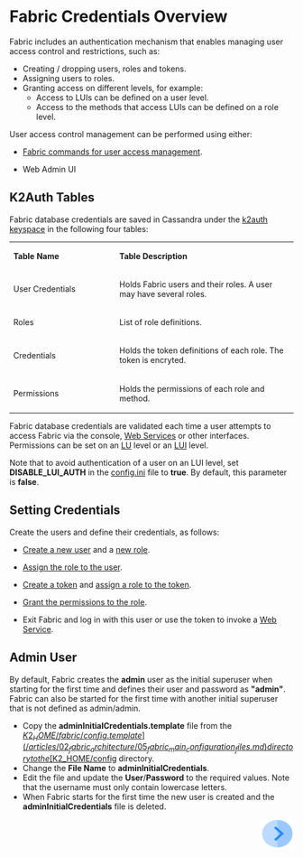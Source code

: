 # Fabric Credentials Overview

 Fabric includes an authentication mechanism that enables managing user access control and restrictions, such as:

- Creating / dropping users, roles and tokens.
- Assigning users to roles.
- Granting access on different levels, for example:
  - Access to LUIs can be defined on a user level.
  - Access to the methods that access LUIs can be defined on a role level.

User access control management can be performed using either:

- [Fabric commands for user access management](/articles/17_fabric_credentials/02_fabric_credentials_commands.md).

- Web Admin UI

  <!-- Add a link- drop 4- Fabric Web Admin -->

## K2Auth Tables

Fabric database credentials are saved in Cassandra under the [k2auth keyspace](/articles/02_fabric_architecture/06_cassandra_keyspaces_for_fabric.md) in the following four tables:  

<table>
<tbody>
<tr>
<td width="300pxl">
<p><strong>Table Name</strong></p>
</td>
<td width="600pxl">
<p><strong>Table Description</strong></p>
</td>
</tr>
<tr>
<td width="300pxl">
<p>User Credentials</p>
</td>
<td width="600pxl">
<p>Holds Fabric users and their roles. A user may have several roles.</p>
</td>
</tr>
<tr>
<td width="300pxl">
<p>Roles</p>
</td>
<td width="600pxl">
<p>List of role definitions.</p>
</td>
</tr>
<tr>
<td width="300pxl">
<p>Credentials</p>
</td>
<td width="600pxl">
<p>Holds the token definitions of each role. The token is encryted.</p>
</td>
</tr>
<tr>
<td width="300pxl">
<p>Permissions</p>
</td>
<td width="600pxl">
<p>Holds the permissions of each role and method.</p>
</td>
</tr>
</tbody>
</table>

Fabric database credentials are validated each time a user attempts to access Fabric via the console, [Web Services](/articles/15_web_services/01_web_services_overview.md) or other interfaces. Permissions can be set on an [LU](/articles/01_fabric_overview/02_fabric_glossary.md#lu--lut) level or an [LUI](/articles/01_fabric_overview/02_fabric_glossary.md#lui) level.

Note that to avoid authentication of a user on an LUI level, set **DISABLE_LUI_AUTH** in the [config.ini](/articles/02_fabric_architecture/05_fabric_main_configuration_files.md#configini) file to **true**. By default, this parameter is **false**.

## Setting Credentials

Create the users and define their credentials, as follows: 

- [Create a new user](/articles/17_fabric_credentials/02_fabric_credentials_commands.md#create-user) and a [new role](/articles/17_fabric_credentials/02_fabric_credentials_commands.md#create-role).
- [Assign the role to the user](/articles/17_fabric_credentials/02_fabric_credentials_commands.md#assign-role-role-to-user-user).
- [Create a token](/articles/17_fabric_credentials/02_fabric_credentials_commands.md#create-token)  and [assign a role to the token](/articles/17_fabric_credentials/02_fabric_credentials_commands.md#assign-role-role-to-token-token).
- [Grant the permissions to the role](/articles/17_fabric_credentials/02_fabric_credentials_commands.md#grant-command).

- Exit Fabric and log in with this user or use the token to invoke a [Web Service]().

## Admin User

By default, Fabric creates the **admin** user as the initial superuser when starting for the first time and defines their user and password as **"admin"**. Fabric can also be started for the first time with another initial superuser that is not defined as admin/admin.  

- Copy the **adminInitialCredentials.template** file from the [$K2_HOME/fabric/config.template](/articles/02_fabric_architecture/05_fabric_main_configuration_files.md) directory to the [$K2_HOME/config](/articles/02_fabric_architecture/02_fabric_directories.md#k2_homeconfig) directory.
- Change the **File Name** to **adminInitialCredentials**.
- Edit the file and update the **User**/**Password** to the required values. Note that the username must only contain lowercase letters.
- When Fabric starts for the first time the new user is created and the **adminInitialCredentials** file is deleted.

[<img align="right" width="60" height="54" src="/articles/images/Next.png">](/articles/17_fabric_credentials/02_fabric_credentials_commands.md)
